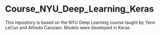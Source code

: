 # Course_NYU_Deep_Learning_Keras
This repository is based on the NYU Deep Learning course taught by Yann LeCun and Alfredo Canziani.
Models were developed in Keras.
